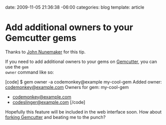 date: 2009-11-05 21:36:38 -06:00
categories: blog
template: article

# Add additional owners to your Gemcutter gems
Thanks to <a href="http://railstips.org">John Nunemaker</a> for this tip.

If you need to add additional owners to your gems on <a href="http://gemcutter.org">Gemcutter</a>, you can use the <code>gem owner</code> command like so:

[code]
$ gem owner -a codemonkey@example my-cool-gem
Added owner: codemonkey@example.com
Owners for gem: my-cool-gem
- codemonkey@example.com
- codeslinger@example.com
[/code] 

Hopefully this feature will be included in the web interface soon. How about <a href="http://github.com/qrush/gemcutter">forking Gemcutter</a> and beating me to the punch?
